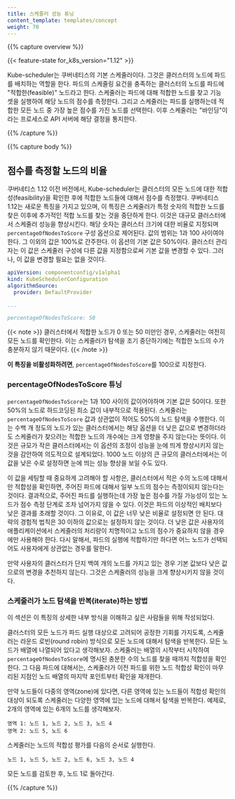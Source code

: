 ```yaml
---
title: 스케줄러 성능 튜닝
content_template: templates/concept
weight: 70
---
```


{{% capture overview %}}

{{< feature-state for_k8s_version="1.12" >}}

Kube-scheduler는 쿠버네티스의 기본 스케줄러이다. 그것은 클러스터의 
노드에 파드를 배치하는 역할을 한다. 파드의 스케줄링 요건을 충족하는 
클러스터의 노드를 파드에 "적합한(feasible)" 노드라고 한다. 스케줄러는 
파드에 대해 적합한 노드를 찾고 기능 셋을 실행하여 해당 노드의 점수를 
측정한다. 그리고 스케줄러는 파드를 실행하는데 적합한 모든 노드 중 가장 
높은 점수를 가진 노드를 선택한다. 이후 스케줄러는 "바인딩"이라는 프로세스로 
API 서버에 해당 결정을 통지한다.

{{% /capture %}}

{{% capture body %}}

## 점수를 측정할 노드의 비율

쿠버네티스 1.12 이전 버전에서, Kube-scheduler는 클러스터의 모든 노드에 
대한 적합성(feasibility)을 확인한 후에 적합한 노드들에 대해서 점수를 측정했다. 
쿠버네티스 1.12는 새로운 특징을 가지고 있으며, 이 특징은 스케줄러가 특정 
숫자의 적합한 노드를 찾은 이후에 추가적인 적합 노드를 찾는 것을 중단하게 한다. 
이것은 대규모 클러스터에서 스케줄러 성능을 향상시킨다. 해당 숫자는 클러스터 
크기에 대한 비율로 지정되며 `percentageOfNodesToScore` 구성 옵션으로 
제어된다. 값의 범위는 1과 100 사이여야 한다. 그 이외의 값은 100%로 간주한다. 
이 옵션의 기본 값은 50%이다. 클러스터 관리자는 이 값은 스케줄러 구성에 다른 
값을 지정함으로써 기본 값을 변경할 수 있다. 그러나, 이 값을 변경할 필요는 없을 것이다.

```yaml
apiVersion: componentconfig/v1alpha1
kind: KubeSchedulerConfiguration
algorithmSource:
  provider: DefaultProvider

...

percentageOfNodesToScore: 50
```

{{< note >}}
클러스터에서 적합한 노드가 0 또는 50 미만인 경우, 
스케줄러는 여전히 모든 노드를 확인한다. 이는 스케줄러가 탐색을 조기 
중단하기에는 적합한 노드의 수가 충분하지 않기 때문이다.
{{< /note >}}

**이 특징을 비활성화하려면**, `percentageOfNodesToScore`를 100으로 지정한다.

### percentageOfNodesToScore 튜닝

`percentageOfNodesToScore`는 1과 100 사이의 값이어야하며 
기본 값은 50이다. 또한 50%의 노드로 하드코딩된 최소 값이 내부적으로 
적용된다. 스케줄러는 `percentageOfNodesToScore` 값과 상관없이 
적어도 50%의 노드 탐색을 수행한다. 이는 수백 개 정도의 노드가 있는 
클러스터에서는 해당 옵션을 더 낮은 값으로 변경하더라도 스케줄러가 
찾으려는 적합한 노드의 개수에는 크게 영향을 주지 않는다는 
뜻이다. 이것은 규모가 작은 클러스터에서는 이 옵션의 조정이 성능을 
눈에 띄게 향상시키지 않는 것을 감안하여 의도적으로 설계되었다. 1000 노드 
이상의 큰 규모의 클러스터에서는 이 값을 낮은 수로 설정하면 눈에 띄는 성능 
향상을 보일 수도 있다.

이 값을 세팅할 때 중요하게 고려해야 할 사항은, 클러스터에서 
적은 수의 노드에 대해서만 적합성을 확인하면, 주어진 파드에 대해서
일부 노드의 점수는 측정이되지 않는다는 것이다. 결과적으로, 주어진 파드를 실행하는데 
가장 높은 점수를 가질 가능성이 있는 노드가 점수 측정 단계로 조차 넘어가지 
않을 수 있다. 이것은 파드의 이상적인 배치보다 낮은 결과를 초래할 것이다.
그 이유로, 이 값은 너무 낮은 비율로 설정되면 안 된다. 대략의 경험적 법칙은 30 이하의 
값으로는 설정하지 않는 것이다. 더 낮은 값은 사용자의 애플리케이션에서 스케줄러의 
처리량이 치명적이고 노드의 점수가 중요하지 않을 경우에만 사용해야 한다. 다시 말해서, 파드의 
실행에 적합하기만 하다면 어느 노드가 선택되어도 사용자에게 상관없는 경우를 말한다.

만약 사용자의 클러스터가 단지 백여 개의 노드를 가지고 있는 경우 기본 값보다 낮은 값으로의 
변경을 추천하지 않는다. 그것은 스케줄러의 성능을 
크게 향상시키지 않을 것이다.

### 스케줄러가 노드 탐색을 반복(iterate)하는 방법

이 섹션은 이 특징의 상세한 내부 방식을 이해하고 싶은 사람들을 
위해 작성되었다.

클러스터의 모든 노드가 파드 실행 대상으로 고려되어 공정한 기회를 
가지도록, 스케줄러는 라운드 로빈(round robin) 방식으로 모든 노드에 대해서 탐색을
반복한다. 모든 노드가 배열에 나열되어 있다고 생각해보자. 스케줄러는 배열의 
시작부터 시작하여 `percentageOfNodesToScore`에 명시된 충분한 수의 노드를 
찾을 때까지 적합성을 확인한다. 그 다음 파드에 대해서는, 스케줄러가 
이전 파드를 위한 노드 적합성 확인이 마무리된 지점인 노드 배열의 마지막 
포인트부터 확인을 재개한다.

만약 노드들이 다중의 영역(zone)에 있다면, 다른 영역에 있는 노드들이 적합성 
확인의 대상이 되도록 스케줄러는 다양한 영역에 있는 노드에 대해서 
탐색을 반복한다. 예제로, 2개의 영역에 있는 6개의 노드를 생각해보자.

```
영역 1: 노드 1, 노드 2, 노드 3, 노드 4
영역 2: 노드 5, 노드 6
```

스케줄러는 노드의 적합성 평가를 다음의 순서로 실행한다.

```
노드 1, 노드 5, 노드 2, 노드 6, 노드 3, 노드 4
```

모든 노드를 검토한 후, 노드 1로 돌아간다.

{{% /capture %}}
